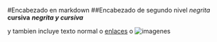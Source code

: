 #Encabezado en markdown
##Encabezado de segundo nivel
*negrita*
**cursiva**
***negrita y cursiva***

y tambien incluye texto normal o [enlaces](www.google.es) o ![imagenes](http://www.fondos7.net/wallpaper-original/wallpapers/fondo-celeste-oscuro-6269.jpg)

